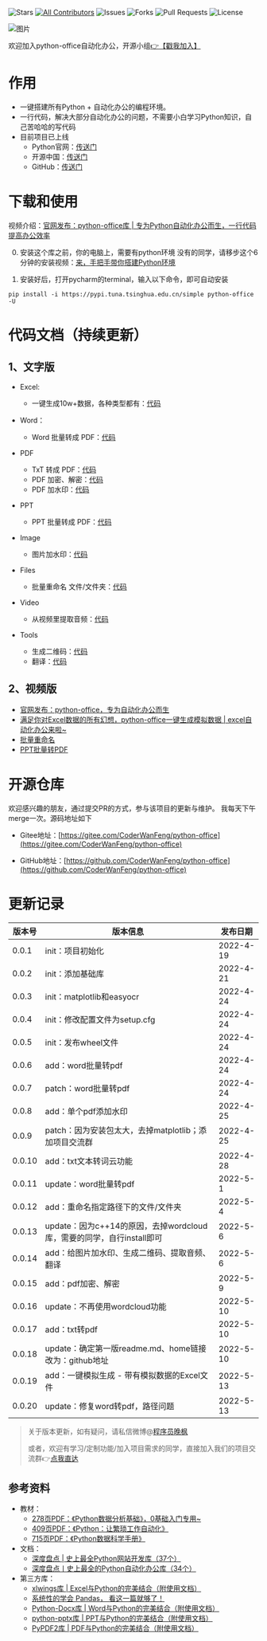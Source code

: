 

![Stars](https://img.shields.io/github/stars/CoderWanFeng/python-office)
[![All Contributors](https://img.shields.io/github/contributors/CoderWanFeng/python-office)](#contributors-)
![Issues](https://img.shields.io/github/issues/CoderWanFeng/python-office)
![Forks](https://img.shields.io/github/forks/CoderWanFeng/python-office)
![Pull Requests](https://img.shields.io/github/issues-pr/CoderWanFeng/python-office?)
![License](https://img.shields.io/github/license/CoderWanFeng/python-office)

![图片](https://f10.baidu.com/it/u=442371958,171656815&fm=30&app=106&f=JPEG&access=215967316?w=640&h=201&s=D923707E86D40D7216227510020080DA)


欢迎加入python-office自动化办公，开源小组[👉【戳我加入】](http://www.python4office.cn/images/python-office.jpg)


# 作用
- 一键搭建所有Python + 自动化办公的编程环境。
- 一行代码，解决大部分自动化办公的问题，不需要小白学习Python知识，自己苦哈哈的写代码
- 目前项目已上线
  - Python官网：[传送门](https://pypi.org/project/python-office)
  - 开源中国：[传送门](https://www.oschina.net/p/python-office)
  - GitHub：[传送门](https://github.com/CoderWanFeng/python-office)


# 下载和使用
视频介绍：[官网发布：python-office库 | 专为Python自动化办公而生，一行代码提高办公效率](https://www.bilibili.com/video/BV1pT4y1k7FH?spm_id_from=333.999.0.0)


0. 安装这个库之前，你的电脑上，需要有python环境
没有的同学，请移步这个6分钟的安装视频：[来，手把手带你搭建Python环境](https://www.bilibili.com/video/BV1Q44y1u7rV)

1. 安装好后，打开pycharm的terminal，输入以下命令，即可自动安装
```
pip install -i https://pypi.tuna.tsinghua.edu.cn/simple python-office -U
```



# 代码文档（持续更新）

## 1、文字版

- Excel:
    - 一键生成10w+数据，各种类型都有：[代码](https://blog.csdn.net/weixin_64843653/article/details/124792670?spm=1001.2014.3001.5502)
- Word：
    - Word 批量转成 PDF：[代码](https://mp.weixin.qq.com/s/eBn3N_FEx1dlC_-ttmlOwg)

- PDF
    - TxT 转成 PDF：[代码](https://mp.weixin.qq.com/s/GiXYB_xZdlsYv5AIeIELkA)
    - PDF 加密、解密：[代码](https://mp.weixin.qq.com/s/YOxBzYPMqfl5gCAWtnVXKA)
    - PDF 加水印：[代码](https://mp.weixin.qq.com/s/yJDs5RoytRL5hl-ybXkZOA)

- PPT
    - PPT 批量转成 PDF：[代码](https://mp.weixin.qq.com/s/T31F-U5AdDd3D-61b_K5Qg)

- Image
    - 图片加水印：[代码](https://mp.weixin.qq.com/s/4Pt0YWakkPhfEWVMHwXe8g)

- Files
    - 批量重命名 文件/文件夹：[代码](https://mp.weixin.qq.com/s/4Pt0YWakkPhfEWVMHwXe8g)

- Video
    - 从视频里提取音频：[代码](https://mp.weixin.qq.com/s/4Pt0YWakkPhfEWVMHwXe8g)

- Tools
    - 生成二维码：[代码](https://mp.weixin.qq.com/s/4Pt0YWakkPhfEWVMHwXe8g)
    - 翻译：[代码](https://mp.weixin.qq.com/s/4Pt0YWakkPhfEWVMHwXe8g)

## 2、视频版
- [官网发布：python-office，专为自动化办公而生](https://www.bilibili.com/video/BV1pT4y1k7FH?spm_id_from=333.999.0.0)
- [满足你对Excel数据的所有幻想，python-office一键生成模拟数据 | excel自动化办公来啦~](https://www.bilibili.com/video/BV1wr4y1b7uk)
- [批量重命名](https://www.bilibili.com/video/BV12r4y187Yj?spm_id_from=333.999.0.0)
- [PPT批量转PDF](https://www.bilibili.com/video/BV17Y411c792?spm_id_from=333.999.0.0)

# 开源仓库

欢迎感兴趣的朋友，通过提交PR的方式，参与该项目的更新与维护。
我每天下午merge一次。源码地址如下

- Gitee地址：[https://gitee.com/CoderWanFeng/python-office](https://gitee.com/CoderWanFeng/python-office)

- GitHub地址：[https://github.com/CoderWanFeng/python-office](https://github.com/CoderWanFeng/python-office)


# 更新记录

| 版本号 | 版本信息            | 发布日期  |
| ------ | ------------------- | --------- |
| 0.0.1  | init：项目初始化          | 2022-4-19 |
| 0.0.2  | init：添加基础库          | 2022-4-21 |
| 0.0.3  | init：matplotlib和easyocr | 2022-4-24 |
| 0.0.4  | init：修改配置文件为setup.cfg | 2022-4-24 |
| 0.0.5  | init：发布wheel文件 | 2022-4-24 |
| 0.0.6  | add：word批量转pdf | 2022-4-24 |
| 0.0.7  | patch：word批量转pdf | 2022-4-24 |
| 0.0.8  | add：单个pdf添加水印 | 2022-4-25 |
| 0.0.9  | patch：因为安装包太大，去掉matplotlib；添加项目交流群 | 2022-4-25 |
| 0.0.10  | add：txt文本转词云功能 | 2022-4-28 |
| 0.0.11  | update：word批量转pdf | 2022-5-1 |
| 0.0.12  | add：重命名指定路径下的文件/文件夹 | 2022-5-4 |
| 0.0.13  | update：因为c++14的原因，去掉wordcloud库，需要的同学，自行install即可 | 2022-5-6 |
| 0.0.14  | add：给图片加水印、生成二维码、提取音频、翻译 | 2022-5-6 |
| 0.0.15  | add：pdf加密、解密 | 2022-5-9 |
| 0.0.16  | update：不再使用wordcloud功能 | 2022-5-10 |
| 0.0.17  | add：txt转pdf | 2022-5-10 |
| 0.0.18  | update：确定第一版readme.md、home链接改为：github地址 | 2022-5-10 |
| 0.0.19  | add：一键模拟生成 - 带有模拟数据的Excel文件 | 2022-5-13 |
| 0.0.20  | update：修复word转pdf，路径问题 | 2022-5-13 |


> 关于版本更新，如有疑问，请私信微博@[程序员晚枫](http://www.python4office.cn/weibo-qaq/)
>
> 或者，欢迎有学习/定制功能/加入项目需求的同学，直接加入我们的项目交流群👉[点我直达](http://www.python4office.cn/images/2-free-group.jpg)

## 参考资料 
- 教材：
    - [278页PDF：《Python数据分析基础》，0基础入门专用~](https://mp.weixin.qq.com/s/YWNkn366SdF4IWYTczpBAw)
    - [409页PDF：《Python：让繁琐工作自动化》](https://mp.weixin.qq.com/s/yQRSjUliJsdvKW8du9iF6g)
    - [715页PDF：《Python数据科学手册》](https://mp.weixin.qq.com/s/WEZCqQdNY_KljGeXHgzdtA)
- 文档：
    - [深度盘点 | 史上最全Python网站开发库（37个）](https://mp.weixin.qq.com/s/nt38KmPVdiQvdV0q-pW85A)
    - [深度盘点丨史上最全的Python自动化办公库（34个）](https://mp.weixin.qq.com/s/RsBG_cg8GsB2P-9zmhrA1Q)
- 第三方库：
    - [xlwings库 | Excel与Python的完美结合（附使用文档）](https://mp.weixin.qq.com/s/2_qNnsPK6fjEAUu3jf-NFA)
    - [系统性的学会 Pandas， 看这一篇就够了！](https://mp.weixin.qq.com/s/tzy7h_qrk_tkK4ojnRSFtQ)
    - [Python-Docx库 | Word与Python的完美结合（附使用文档）](https://mp.weixin.qq.com/s/_QzBRGeXsqF65-xlzQfFjQ)
    - [python-pptx库 | PPT与Python的完美结合（附使用文档）](https://mp.weixin.qq.com/s/dXrveWypcR5S4XGauS4wcg)
    - [PyPDF2库 | PDF与Python的完美结合（附使用文档）](https://mp.weixin.qq.com/s/M4ARo2SXZcGIjMcv19SVyA)
